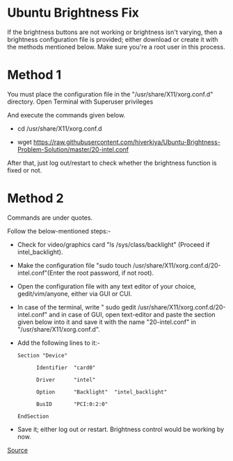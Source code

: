# Ubuntu Brightness Fix 

If the brightness buttons are not working or brightness isn't varying, then a brightness configuration file is provided; either download or create it with the methods mentioned below. Make sure you're a root user in this process.

# Method 1
 
 You must place the configuration file in the "/usr/share/X11/xorg.conf.d" directory. Open Terminal with Superuser privileges
 
 And execute the commands given below.
 
  * cd /usr/share/X11/xorg.conf.d
  
  * wget https://raw.githubusercontent.com/hiverkiya/Ubuntu-Brightness-Problem-Solution/master/20-intel.conf
  
  After that, just log out/restart to check whether the brightness function is fixed or not.
 
# Method 2
 
 Commands are under quotes.
 
 Follow the below-mentioned steps:-
 
* Check for video/graphics card "ls /sys/class/backlight" (Proceed if intel_backlight).

* Make the configuration file "sudo touch /usr/share/X11/xorg.conf.d/20-intel.conf"(Enter the root password, if not root).

* Open the configuration file with any text editor of your choice, gedit/vim/anyone, either via GUI or CUI.

* In case of the terminal, write " sudo gedit /usr/share/X11/xorg.conf.d/20-intel.conf" and in case of GUI, open text-editor and paste the section given below into it and save it with the name "20-intel.conf" in "/usr/share/X11/xorg.conf.d".

* Add the following lines to it:-

     
      Section "Device"
    
            Identifier  "card0"
            
            Driver      "intel"
            
            Option      "Backlight"  "intel_backlight"
            
            BusID       "PCI:0:2:0"
            
      EndSection
      
    
 
 * Save it; either log out or restart. Brightness control would be working by now.
 
 [Source](https://itsfoss.com/fix-brightness-ubuntu-1310/)

